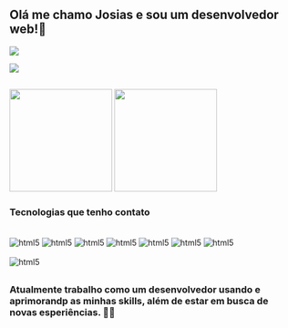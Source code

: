 ## Olá me chamo Josias e sou um desenvolvedor web!🤝

<div>
<a href="https://www.linkedin.com/in/josias-weber-65a7b2171/" target="_blank"><img src="https://img.shields.io/badge/LinkedIn-0077B5?style=for-the-badge&logo=linkedin&logoColor=white" target="_blank"></a>

<a href="https://www.instagram.com/weberjosias1/" target="_blank"><img src="https://img.shields.io/badge/Instagram-E4405F?style=for-the-badge&logo=instagram&logoColor=white" target="_blank"></a>
<div/>

##

<div>
<img height="180em" src="https://github-readme-stats.vercel.app/api?username=JWeberDEV&show_icons=true&theme=dracula"/>
<img height="180em" src="https://github-readme-stats.vercel.app/api/top-langs/?username=JWeberDEV&layout=compact&langs_count=16&theme=dracula"/>
</div>


### Tecnologias que tenho contato

<div style="display: inline-block;"><br/>
    <img align="center" alt="html5" src="https://img.shields.io/badge/HTML5-E34F26?style=for-the-badge&logo=html5&logoColor=white"/>
    <img align="center" alt="html5" src="https://img.shields.io/badge/CSS3-1572B6?style=for-the-badge&logo=css3&logoColor=white"/>
    <img align="center" alt="html5" src="https://img.shields.io/badge/Bootstrap-563D7C?style=for-the-badge&logo=bootstrap&logoColor=white"/>
    <img align="center" alt="html5" src="https://img.shields.io/badge/JavaScript-F7DF1E?style=for-the-badge&logo=javascript&logoColor=black"/>
    <img align="center" alt="html5" src="https://img.shields.io/badge/PHP-777BB4?style=for-the-badge&logo=php&logoColor=white"/>
    <img align="center" alt="html5" src="https://img.shields.io/badge/MySQL-00000F?style=for-the-badge&logo=mysql&logoColor=white"/>
    <img align="center" alt="html5" src="https://img.shields.io/badge/Adobe%20XD-470137?style=for-the-badge&logo=Adobe%20XD&logoColor=#FF61F6"/> 
<div/>

<div style="display: inline-block"><br/>
    <img align="center" alt="html5" src="https://img.shields.io/badge/Adobe%20Illustrator-FF9A00?style=for-the-badge&logo=adobe%20illustrator&logoColor=white"/>
<div/>

 ##

### Atualmente trabalho como um desenvolvedor usando e aprimorandp as minhas skills, além de estar em busca de novas esperiências. 🧑‍💻